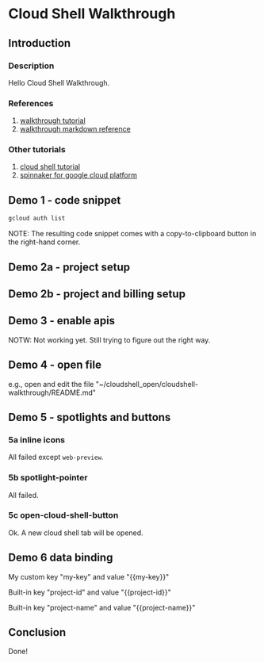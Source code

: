 # Cloud Shell Walkthrough

## Introduction

### Description

Hello Cloud Shell Walkthrough.

### References

1. [walkthrough tutorial](https://cloud.google.com/shell/docs/walkthroughs)
2. [walkthrough markdown reference](https://cloud.google.com/shell/docs/walkthrough-markdown-reference)

### Other tutorials

1. [cloud shell tutorial](https://github.com/GoogleCloudPlatform/cloud-shell-tutorials)
2. [spinnaker for google cloud platform](https://console.cloud.google.com/marketplace/details/google-cloud-platform/spinnaker)

## Demo 1 - code snippet

```bash
gcloud auth list
```

NOTE: The resulting code snippet comes with a copy-to-clipboard button in the right-hand corner.

## Demo 2a - project setup

<walkthrough-project-setup></walkthrough-project-setup>

## Demo 2b - project and billing setup

<walkthrough-project-billing-setup></walkthrough-project-billing-setup>

## Demo 3 - enable apis

NOTW: Not working yet. Still trying to figure out the right way.

<walkthrough-enable-apis apis="A,B"></walkthrough-enable-apis>

## Demo 4 - open file

e.g., open and edit the file "~/cloudshell_open/cloudshell-walkthrough/README.md"

<walkthrough-editor-open-file filePath="cloudshell_open/cloudshell-walkthrough/README.md" 
                              text="README.md">
</walkthrough-editor-open-file>

## Demo 5 - spotlights and buttons

### 5a inline icons

All failed except `web-preview`.

<walkthrough-cloud-shell-icon></walkthrough-cloud-shell-icon>
<walkthrough-web-preview-icon></walkthrough-web-preview-icon>
<walkthrough-cloud-shell-editor-icon></walkthrough-cloud-shell-editor-icon>
<walkthrough-nav-menu-icon></walkthrough-nav-menu-icon>
<walkthrough-notification-menu-icon></walkthrough-notification-menu-icon>
<walkthrough-pin-section-icon></walkthrough-pin-section-icon>
<walkthrough-conclusion-trophy></walkthrough-conclusion-trophy>

### 5b spotlight-pointer

All failed.

<walkthrough-spotlight-pointer spotlightId="console-nav-menu"
                               text="console-nav-menu">
</walkthrough-spotlight-pointer>

<walkthrough-spotlight-pointer spotlightId="devshell-activate-button"
                               text="devshell-activate-button">
</walkthrough-spotlight-pointer>

<walkthrough-spotlight-pointer spotlightId="devshell-web-editor-button"
                               text="devshell-web-editor-button">
</walkthrough-spotlight-pointer>

<walkthrough-spotlight-pointer spotlightId="devshell-web-preview-button"
                               text="devshell-web-preview-button">
</walkthrough-spotlight-pointer>

### 5c open-cloud-shell-button

Ok. A new cloud shell tab will be opened.

<walkthrough-open-cloud-shell-button></walkthrough-open-cloud-shell-button>

## Demo 6 data binding

<walkthrough-watcher-constant key="my-key" value="Hello Google"></walkthrough-watcher-constant>

My custom key "my-key" and value "{{my-key}}"

Built-in key "project-id" and value "{{project-id}}"

Built-in key "project-name" and value "{{project-name}}"

## Conclusion

Done!
